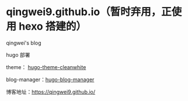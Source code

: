 # qingwei9.github.io（暂时弃用，正使用 hexo 搭建的）

qingwei's blog 

hugo 部署

theme： [hugo-theme-cleanwhite](https://github.com/qingwei8/hugo-theme-cleanwhite)

blog-manager：[hugo-blog-manager](https://github.com/qingwei8/hugo-blog-manager)

博客地址：https://qingwei9.github.io/
